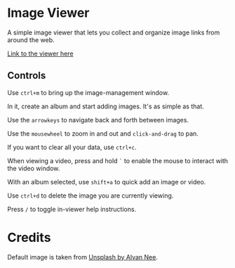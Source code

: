 # Image Viewer

A simple image viewer that lets you collect and organize image links from
around the web.

[Link to the viewer here](https://m3l6h.github.io/image-viewer/)

## Controls

Use `ctrl+m` to bring up the image-management window.

In it, create an album and start adding images. It's as simple as that.

Use the `arrowkeys` to navigate back and forth between images.

Use the `mousewheel` to zoom in and out and `click-and-drag` to pan.

If you want to clear all your data, use `ctrl+c`.

When viewing a video, press and hold `` ` `` to enable the mouse to interact
with the video window.

With an album selected, use `shift+a` to quick add an image or video.

Use `ctrl+d` to delete the image you are currently viewing.

Press `/` to toggle in-viewer help instructions.

# Credits

Default image is taken from [Unsplash by Alvan Nee](https://unsplash.com/photos/ZCHj_2lJP00).
